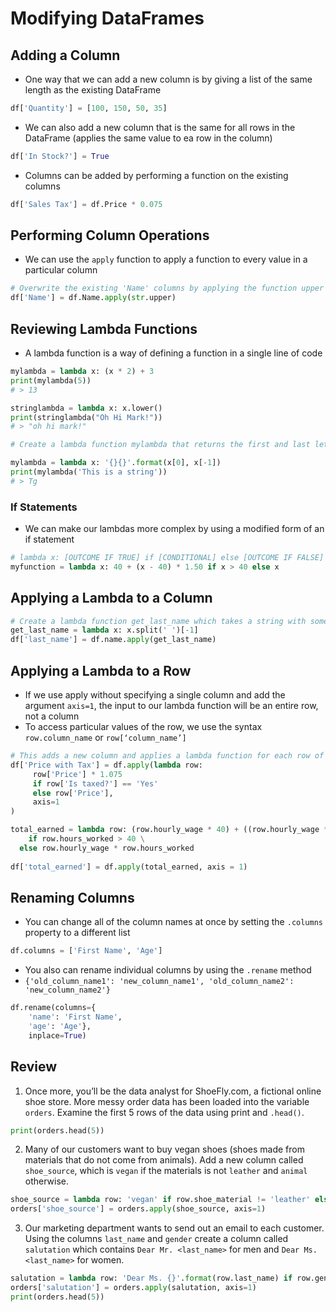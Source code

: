 # Modifying DataFrames

## Adding a Column

- One way that we can add a new column is by giving a list of the same length as the existing DataFrame

```python
df['Quantity'] = [100, 150, 50, 35]
```

- We can also add a new column that is the same for all rows in the DataFrame (applies the same value to ea row in the column)

```python
df['In Stock?'] = True
```

- Columns can be added by performing a function on the existing columns

```python
df['Sales Tax'] = df.Price * 0.075
```

## Performing Column Operations

- We can use the `apply` function to apply a function to every value in a particular column

```python
# Overwrite the existing 'Name' columns by applying the function upper to every row in 'Name'
df['Name'] = df.Name.apply(str.upper)
```

## Reviewing Lambda Functions

- A lambda function is a way of defining a function in a single line of code

```python
mylambda = lambda x: (x * 2) + 3
print(mylambda(5))
# > 13

stringlambda = lambda x: x.lower()
print(stringlambda("Oh Hi Mark!"))
# > "oh hi mark!"
```

```python
# Create a lambda function mylambda that returns the first and last letters of a string, assuming the string is at least 2 characters long.

mylambda = lambda x: '{}{}'.format(x[0], x[-1])
print(mylambda('This is a string'))
# > Tg
```

### If Statements

- We can make our lambdas more complex by using a modified form of an if statement

```python
# lambda x: [OUTCOME IF TRUE] if [CONDITIONAL] else [OUTCOME IF FALSE]
myfunction = lambda x: 40 + (x - 40) * 1.50 if x > 40 else x
```

## Applying a Lambda to a Column

```python
# Create a lambda function get_last_name which takes a string with someone’s first and last name (i.e., John Smith), and returns just the last name (i.e., Smith)
get_last_name = lambda x: x.split(' ')[-1]
df['last_name'] = df.name.apply(get_last_name)
```

## Applying a Lambda to a Row

- If we use apply without specifying a single column and add the argument `axis=1`, the input to our lambda function will be an entire row, not a column
- To access particular values of the row, we use the syntax `row.column_name` or `row[‘column_name’]`

```python
# This adds a new column and applies a lambda function for each row of that new column
df['Price with Tax'] = df.apply(lambda row:
     row['Price'] * 1.075
     if row['Is taxed?'] == 'Yes'
     else row['Price'],
     axis=1
)
```
```python
total_earned = lambda row: (row.hourly_wage * 40) + ((row.hourly_wage * 1.5) * (row.hours_worked - 40)) \
	if row.hours_worked > 40 \
  else row.hourly_wage * row.hours_worked
  
df['total_earned'] = df.apply(total_earned, axis = 1)
```

## Renaming Columns

- You can change all of the column names at once by setting the `.columns` property to a different list

```python
df.columns = ['First Name', 'Age']
```

- You also can rename individual columns by using the `.rename` method
- `{'old_column_name1': 'new_column_name1', 'old_column_name2': 'new_column_name2'}`

```python
df.rename(columns={
    'name': 'First Name',
    'age': 'Age'},
    inplace=True)
```

## Review

1. Once more, you’ll be the data analyst for ShoeFly.com, a fictional online shoe store. More messy order data has been loaded into the variable `orders`. Examine the first 5 rows of the data using print and `.head()`.
```python
print(orders.head(5))
```

2. Many of our customers want to buy vegan shoes (shoes made from materials that do not come from animals). Add a new column called `shoe_source`, which is `vegan` if the materials is not `leather` and `animal` otherwise.

```python
shoe_source = lambda row: 'vegan' if row.shoe_material != 'leather' else 'animal'
orders['shoe_source'] = orders.apply(shoe_source, axis=1)
```

3. Our marketing department wants to send out an email to each customer. Using the columns `last_name` and `gender` create a column called `salutation` which contains `Dear Mr. <last_name>` for men and `Dear Ms. <last_name>` for women.

```python
salutation = lambda row: 'Dear Ms. {}'.format(row.last_name) if row.gender == 'female' else 'Dear Mr. {}'.format(row.last_name)
orders['salutation'] = orders.apply(salutation, axis=1)
print(orders.head(5))
```